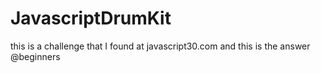 # JavascriptDrumKit

this is a challenge that I found at javascript30.com and this is the answer
@beginners
